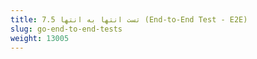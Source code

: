 ```yaml
---
title: 7.5 تست انتها به انتها (End-to-End Test - E2E)
slug: go-end-to-end-tests
weight: 13005
---
```


